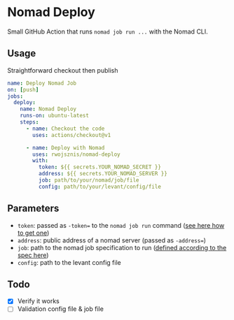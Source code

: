 # Nomad Deploy

Small GitHub Action that runs `nomad job run ...` with the Nomad CLI.

## Usage

Straightforward checkout then publish

```yaml
name: Deploy Nomad Job
on: [push]
jobs:
  deploy:
    name: Nomad Deploy
    runs-on: ubuntu-latest
    steps:
      - name: Checkout the code
        uses: actions/checkout@v1

      - name: Deploy with Nomad
        uses: rwojsznis/nomad-deploy
        with:
          token: ${{ secrets.YOUR_NOMAD_SECRET }}
          address: ${{ secrets.YOUR_NOMAD_SERVER }}
          job: path/to/your/nomad/job/file
          config: path/to/your/levant/config/file
```

## Parameters

* `token`: passed as `-token=` to the `nomad job run` command ([see here how to get one](https://www.nomadproject.io/guides/security/acl.html#acl-tokens))
* `address`: public address of a nomad server (passed as `-address=`)
* `job`: path to the nomad job specification to run ([defined according to the spec here](https://www.nomadproject.io/docs/job-specification/index.html))
* `config`: path to the levant config file

## Todo

- [x] Verify it works
- [ ] Validation config file & job file
